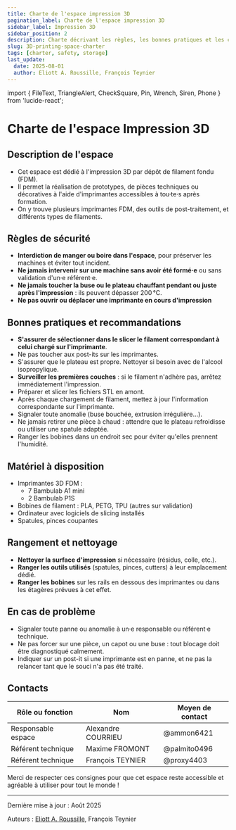 ```yaml
---
title: Charte de l'espace impression 3D
pagination_label: Charte de l'espace impression 3D
sidebar_label: Impression 3D
sidebar_position: 2
description: Charte décrivant les règles, les bonnes pratiques et les contacts pour l'espace impression 3D du DeVinci Fablab.
slug: 3D-printing-space-charter
tags: [charter, safety, storage]
last_update:
  date: 2025-08-01
  author: Eliott A. Roussille, François Teynier
---
```


import { FileText, TriangleAlert, CheckSquare, Pin, Wrench, Siren, Phone } from 'lucide-react';

# Charte de l'espace Impression 3D

## <FileText size={32} /> Description de l'espace

- Cet espace est dédié à l'impression 3D par dépôt de filament fondu (FDM).
- Il permet la réalisation de prototypes, de pièces techniques ou décoratives à l'aide d'imprimantes accessibles à tou·te·s après formation.
- On y trouve plusieurs imprimantes FDM, des outils de post-traitement, et différents types de filaments.

## <TriangleAlert size={32} /> Règles de sécurité

- **Interdiction de manger ou boire dans l'espace**, pour préserver les machines et éviter tout incident.
- **Ne jamais intervenir sur une machine sans avoir été formé·e** ou sans validation d'un·e référent·e.
- **Ne jamais toucher la buse ou le plateau chauffant pendant ou juste après l'impression** : ils peuvent dépasser 200 °C.
- **Ne pas ouvrir ou déplacer une imprimante en cours d'impression**

## <CheckSquare size={32} /> Bonnes pratiques et recommandations

- **S'assurer de sélectionner dans le slicer le filament correspondant à celui chargé sur l'imprimante**.
- Ne pas toucher aux post-its sur les imprimantes.
- S'assurer que le plateau est propre. Nettoyer si besoin avec de l'alcool isopropylique.
- **Surveiller les premières couches** : si le filament n'adhère pas, arrêtez immédiatement l'impression.
- Préparer et slicer les fichiers STL en amont.
- Après chaque chargement de filament, mettez à jour l'information correspondante sur l'imprimante.
- Signaler toute anomalie (buse bouchée, extrusion irrégulière…).
- Ne jamais retirer une pièce à chaud : attendre que le plateau refroidisse ou utiliser une spatule adaptée.
- Ranger les bobines dans un endroit sec pour éviter qu'elles prennent l'humidité.

## <Wrench size={32} /> Matériel à disposition

- Imprimantes 3D FDM :
  - 7 Bambulab A1 mini
  - 2 Bambulab P1S
- Bobines de filament : PLA, PETG, TPU (autres sur validation)
- Ordinateur avec logiciels de slicing installés
- Spatules, pinces coupantes

## <Pin size={32} /> Rangement et nettoyage

- **Nettoyer la surface d'impression** si nécessaire (résidus, colle, etc.).
- **Ranger les outils utilisés** (spatules, pinces, cutters) à leur emplacement dédié.
- **Ranger les bobines** sur les rails en dessous des imprimantes ou dans les étagères prévues à cet effet.

## <Siren size={32} /> En cas de problème

- Signaler toute panne ou anomalie à un·e responsable ou référent·e technique.
- Ne pas forcer sur une pièce, un capot ou une buse : tout blocage doit être diagnostiqué calmement.
- Indiquer sur un post-it si une imprimante est en panne, et ne pas la relancer tant que le souci n'a pas été traité.

## <Phone size={32} /> Contacts

| Rôle ou fonction   | Nom                | Moyen de contact |
| ------------------ | ------------------ | ---------------- |
| Responsable espace | Alexandre COURRIEU | @ammon6421       |
| Référent technique | Maxime FROMONT     | @palmito0496     |
| Référent technique | François TEYNIER   | @proxy4403       |

Merci de respecter ces consignes pour que cet espace reste accessible et agréable à utiliser pour tout le monde !

---

Dernière mise à jour : Août 2025

Auteurs : [Eliott A. Roussille](https://github.com/aust-1), François Teynier
